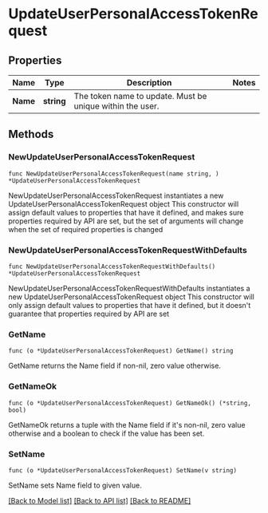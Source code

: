 # UpdateUserPersonalAccessTokenRequest

## Properties

Name | Type | Description | Notes
------------ | ------------- | ------------- | -------------
**Name** | **string** | The token name to update. Must be unique within the user. | 

## Methods

### NewUpdateUserPersonalAccessTokenRequest

`func NewUpdateUserPersonalAccessTokenRequest(name string, ) *UpdateUserPersonalAccessTokenRequest`

NewUpdateUserPersonalAccessTokenRequest instantiates a new UpdateUserPersonalAccessTokenRequest object
This constructor will assign default values to properties that have it defined,
and makes sure properties required by API are set, but the set of arguments
will change when the set of required properties is changed

### NewUpdateUserPersonalAccessTokenRequestWithDefaults

`func NewUpdateUserPersonalAccessTokenRequestWithDefaults() *UpdateUserPersonalAccessTokenRequest`

NewUpdateUserPersonalAccessTokenRequestWithDefaults instantiates a new UpdateUserPersonalAccessTokenRequest object
This constructor will only assign default values to properties that have it defined,
but it doesn't guarantee that properties required by API are set

### GetName

`func (o *UpdateUserPersonalAccessTokenRequest) GetName() string`

GetName returns the Name field if non-nil, zero value otherwise.

### GetNameOk

`func (o *UpdateUserPersonalAccessTokenRequest) GetNameOk() (*string, bool)`

GetNameOk returns a tuple with the Name field if it's non-nil, zero value otherwise
and a boolean to check if the value has been set.

### SetName

`func (o *UpdateUserPersonalAccessTokenRequest) SetName(v string)`

SetName sets Name field to given value.



[[Back to Model list]](../README.md#documentation-for-models) [[Back to API list]](../README.md#documentation-for-api-endpoints) [[Back to README]](../README.md)


